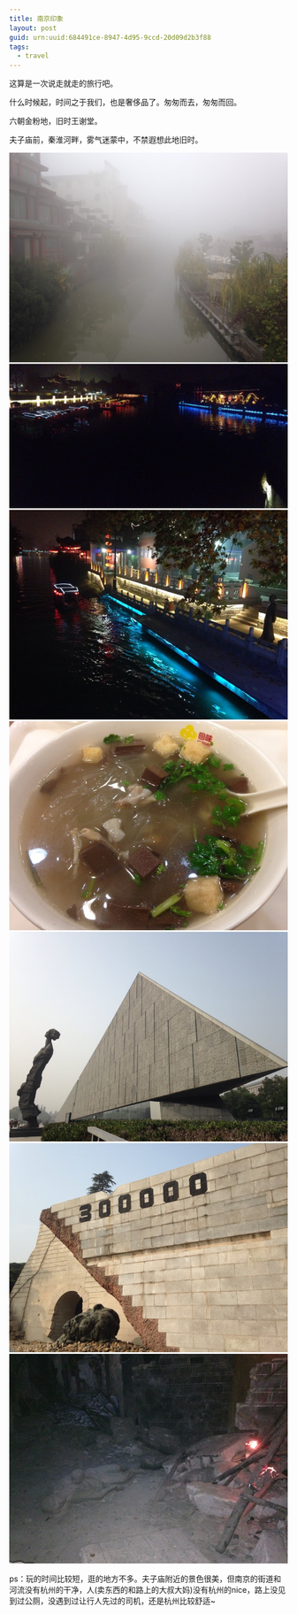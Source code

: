```yaml
---
title: 南京印象 
layout: post
guid: urn:uuid:684491ce-8947-4d95-9ccd-20d09d2b3f88
tags:
  - travel 
---
```



这算是一次说走就走的旅行吧。  

什么时候起，时间之于我们，也是奢侈品了。匆匆而去，匆匆而回。  

六朝金粉地，旧时王谢堂。    

夫子庙前，秦淮河畔，雾气迷蒙中，不禁遐想此地旧时。

![南京印象](/media/files/2013/12/08/qinhuaihe_wu.jpg)
![南京印象](/media/files/2013/12/08/qinhuaihe_fuzimiao.jpg)
![南京印象](/media/files/2013/12/08/qinhuaihe_jiangnangongyuan.jpg)
![南京印象](/media/files/2013/12/08/yaxuefensi.jpg)
![南京印象](/media/files/2013/12/08/datushajinianguan_waiguan.jpg)
![南京印象](/media/files/2013/12/08/datushajinianguan_rentou.jpg)
![南京印象](/media/files/2013/12/08/datushajinianguan_muzi.jpg)


ps：玩的时间比较短，逛的地方不多。夫子庙附近的景色很美，但南京的街道和河流没有杭州的干净，人(卖东西的和路上的大叔大妈)没有杭州的nice，路上没见到过公厕，没遇到过让行人先过的司机，还是杭州比较舒适~
